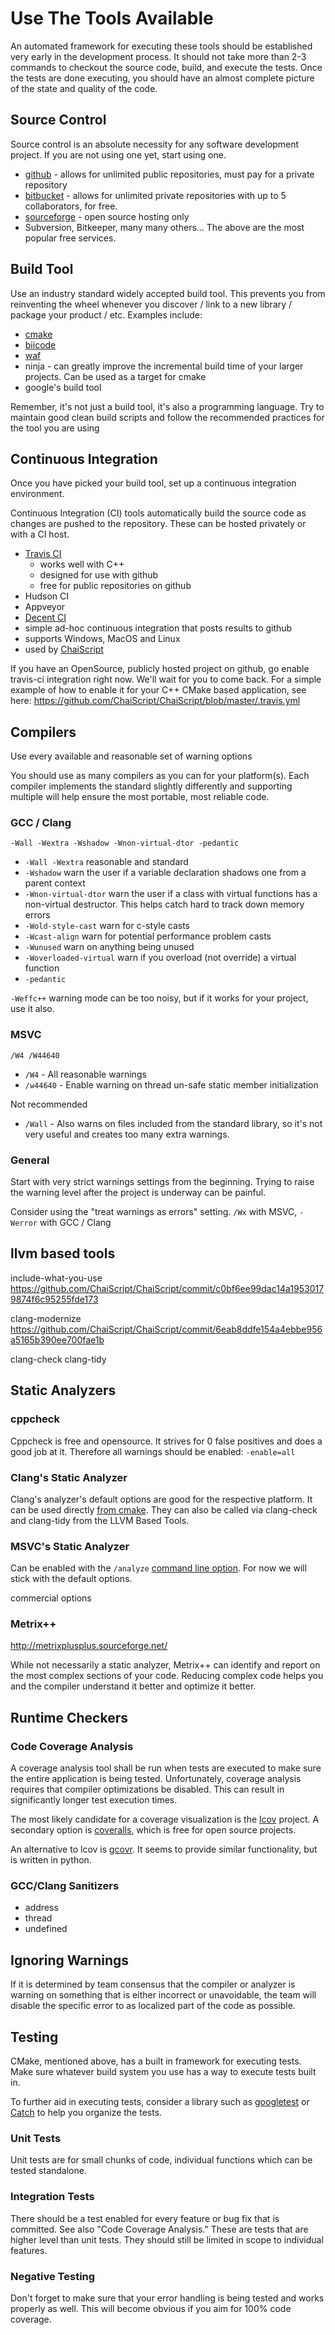 # Use The Tools Available

An automated framework for executing these tools should be established very early in the development process. It should not take more than 2-3 commands to checkout the source code, build, and execute the tests. Once the tests are done executing, you should have an almost complete picture of the state and quality of the code.

## Source Control

Source control is an absolute necessity for any software development project. If you are not using one yet, start using one.

 * [github](http://github.com) - allows for unlimited public repositories, must pay for a private repository
 * [bitbucket](http://bitbucket.org) - allows for unlimited private repositories with up to 5 collaborators, for free.
 * [sourceforge](http://sf.net) - open source hosting only
 * Subversion, Bitkeeper, many many others... The above are the most popular free services.

## Build Tool

Use an industry standard widely accepted build tool. This prevents you from reinventing the wheel whenever you discover / link to a new library / package your product / etc. Examples include:

 * [cmake](http://cmake.org)
 * [biicode](http://biicode.com)
 * [waf](http://waf.googlecode.com)
 * ninja - can greatly improve the incremental build time of your larger projects. Can be used as a target for cmake
 * google's build tool

Remember, it's not just a build tool, it's also a programming language. Try to maintain good clean build scripts and follow the recommended practices for the tool you are using

## Continuous Integration

Once you have picked your build tool, set up a continuous integration environment.

Continuous Integration (CI) tools automatically build the source code as changes are pushed to the repository. These can be hosted privately or with a CI host.

 * [Travis CI](http://travis-ci.org)
   * works well with C++
   * designed for use with github
   * free for public repositories on github
 * Hudson CI
 * Appveyor
 * [Decent CI](https://github.com/lefticus/decent_ci)
  * simple ad-hoc continuous integration that posts results to github
  * supports Windows, MacOS and Linux
  * used by [ChaiScript](http://chaiscript.com/ChaiScript-BuildResults/full_dashboard.html)

If you have an OpenSource, publicly hosted project on github, go enable travis-ci integration right now. We'll wait for you to come back. For a simple example of how to enable it for your C++ CMake based application, see here: https://github.com/ChaiScript/ChaiScript/blob/master/.travis.yml


## Compilers

Use every available and reasonable set of warning options

You should use as many compilers as you can for your platform(s). Each compiler implements the standard slightly differently and supporting multiple will help ensure the most portable, most reliable code.

### GCC / Clang

`-Wall -Wextra -Wshadow -Wnon-virtual-dtor -pedantic`

 * `-Wall -Wextra` reasonable and standard
 * `-Wshadow` warn the user if a variable declaration shadows one from a parent context
 * `-Wnon-virtual-dtor` warn the user if a class with virtual functions has a non-virtual destructor. This helps catch hard to track down memory errors
 * `-Wold-style-cast` warn for c-style casts
 * `-Wcast-align` warn for potential performance problem casts 
 * `-Wunused` warn on anything being unused
 * `-Woverloaded-virtual` warn if you overload (not override) a virtual function
 * `-pedantic`

`-Weffc++` warning mode can be too noisy, but if it works for your project, use it also.

### MSVC

`/W4 /W44640`

 * `/W4` - All reasonable warnings
 * `/w44640` - Enable warning on thread un-safe static member initialization

Not recommended

 * `/Wall` - Also warns on files included from the standard library, so it's not very useful and creates too many extra warnings. 



### General

Start with very strict warnings settings from the beginning. Trying to raise the warning level after the project is underway can be painful.

Consider using the "treat warnings as errors" setting. `/Wx` with MSVC, `-Werror` with GCC / Clang

## llvm based tools


include-what-you-use   https://github.com/ChaiScript/ChaiScript/commit/c0bf6ee99dac14a19530179874f6c95255fde173

clang-modernize https://github.com/ChaiScript/ChaiScript/commit/6eab8ddfe154a4ebbe956a5165b390ee700fae1b

clang-check
clang-tidy

## Static Analyzers

### cppcheck
Cppcheck is free and opensource. It strives for 0 false positives and does a good job at it. Therefore all warnings should be enabled: `-enable=all`

### Clang's Static Analyzer

Clang's analyzer's default options are good for the respective platform. It can be used directly [from cmake](http://garykramlich.blogspot.com/2011/10/using-scan-build-from-clang-with-cmake.html). They can also be called via clang-check and clang-tidy from the LLVM Based Tools.


### MSVC's Static Analyzer

Can be enabled with the `/analyze` [command line option](http://msdn.microsoft.com/en-us/library/ms173498.aspx). For now we will stick with the default options.

commercial options

### Metrix++

http://metrixplusplus.sourceforge.net/

While not necessarily a static analyzer, Metrix++ can identify and report on the most complex sections of your code. Reducing complex code helps you and the compiler understand it better and optimize it better.

## Runtime Checkers

### Code Coverage Analysis

A coverage analysis tool shall be run when tests are executed to make sure the entire application is being tested. Unfortunately, coverage analysis requires that compiler optimizations be disabled. This can result in significantly longer test execution times.

The most likely candidate for a coverage visualization is the [lcov](http://ltp.sourceforge.net/coverage/lcov.php) project. A secondary option is [coveralls](https://coveralls.io/), which is free for open source projects.

An alternative to lcov is [gcovr](http://gcovr.com/). It seems to provide similar functionality, but is written in python. 
<link to chaiscript example of using it>

### GCC/Clang Sanitizers

 * address
 * thread
 * undefined


## Ignoring Warnings

If it is determined by team consensus that the compiler or analyzer is warning on something that is either incorrect or unavoidable, the team will disable the specific error to as localized part of the code as possible.

## Testing

CMake, mentioned above, has a built in framework for executing tests. Make sure whatever build system you use has a way to execute tests built in.

To further aid in executing tests, consider a library such as [googletest](https://code.google.com/p/googletest/) or [Catch](https://github.com/philsquared/Catch) to help you organize the tests.

### Unit Tests

Unit tests are for small chunks of code, individual functions which can be tested standalone.

### Integration Tests

There should be a test enabled for every feature or bug fix that is committed. See also "Code Coverage Analysis." These are tests that are higher level than unit tests. They should still be limited in scope to individual features.

### Negative Testing

Don't forget to make sure that your error handling is being tested and works properly as well. This will become obvious if you aim for 100% code coverage.

